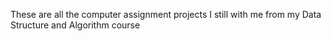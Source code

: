 These are all the computer assignment projects I still with me from my Data Structure and Algorithm course
